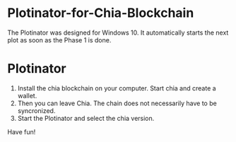 # Plotinator-for-Chia-Blockchain

The Plotinator was designed for Windows 10. 
It automatically starts the next plot as soon as the Phase 1 is done. 

# Plotinator

1) Install the chia blockchain on your computer. Start chia and create a wallet. 
2) Then you can leave Chia. The chain does not necessarily have to be syncronized.
3) Start the Plotinator and select the chia version.

Have fun!
